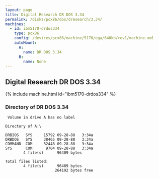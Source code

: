 ```yaml
---
layout: page
title: Digital Research DR DOS 3.34
permalink: /disks/pcx86/dos/dresearch/3.34/
machines:
  - id: ibm5170-drdos334
    type: pcx86
    config: /devices/pcx86/machine/5170/ega/640kb/rev1/machine.xml
    autoMount:
      A:
        name: DR DOS 3.34
      B:
        name: None
---
```


Digital Research DR DOS 3.34
----------------------------

{% include machine.html id="ibm5170-drdos334" %}

### Directory of DR DOS 3.34

	 Volume in drive A has no label

	Directory of A:\

	DRBIOS   SYS     15792 09-28-88   3:34a
	DRBDOS   SYS     38465 09-28-88   3:34a
	COMMAND  COM     32448 09-28-88   3:34a
	SYS      COM      9704 09-28-88   3:34a
	        4 file(s)      96409 bytes

	Total files listed:
	        4 file(s)      96409 bytes
	                      264192 bytes free
